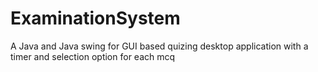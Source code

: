 # ExaminationSystem
A Java and Java swing for GUI based quizing desktop application with a timer and selection option for each mcq 

